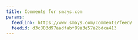 ```yaml
---
title: Comments for smays.com
params:
  feedlink: https://www.smays.com/comments/feed/
  feedid: d3c803d97aadfabf89a3e57a2bdca413
---
```

